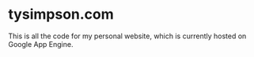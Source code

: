 # tysimpson.com

This is all the code for my personal website, which is currently hosted on Google App Engine. 
